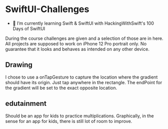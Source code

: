 # SwiftUI-Challenges

- 🌱 I’m currently learning Swift & SwiftUI with HackingWithSwift's 100 Days of SwiftUI

During the course challenges are given and a selection of those are in here.
All projects are supposed to work on iPhone 12 Pro portrait only. No guarantee that it looks and behaves as intended on any other device.

## Drawing

I chose to use a onTapGesture to capture the location where the gradient should have its origin. Just tap anywhere in the rectangle. The endPoint for the gradient will be set to the exact opposite location.

## edutainment

Should be an app for kids to practice multiplications. Graphically, in the sense for an app for kids, there is still lot of room to improve.
